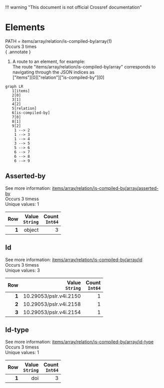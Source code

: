 !!! warning "This document is not official Crossref documentation"
# Elements
PATH = items/array/relation/is-compiled-by/array(1)  
Occurs 3 times  
{ .annotate }

1. A route to an element, for example:  
   The route "items/array/relation/is-compiled-by/array" corresponds to navigating through the JSON indices as  
   ["items"][0]["relation"]["is-compiled-by"][0]  

```mermaid
graph LR
   1[items]
   2[0]
   3[1]
   4[2]
   5[relation]
   6[is-compiled-by]
   7[0]
   8[1]
   9[2]
    1 --> 2
    1 --> 3
    1 --> 4
    3 --> 5
    5 --> 6
    6 --> 7
    6 --> 8
    6 --> 9
```


## Asserted-by
See more information: [items/array/relation/is-compiled-by/array/asserted-by](asserted-by/index.md)  
Occurs 3 timess  
Unique values: 1  

| **Row** | **Value**<br>`String` | **Count**<br>`Int64` |
|--------:|----------------------:|---------------------:|
| **1**   | object                | 3                    |

## Id
See more information: [items/array/relation/is-compiled-by/array/id](id/index.md)  
Occurs 3 timess  
Unique values: 3  

| **Row** | **Value**<br>`String`  | **Count**<br>`Int64` |
|--------:|-----------------------:|---------------------:|
| **1**   | 10.29053/pslr.v4i.2150 | 1                    |
| **2**   | 10.29053/pslr.v4i.2158 | 1                    |
| **3**   | 10.29053/pslr.v4i.2154 | 1                    |

## Id-type
See more information: [items/array/relation/is-compiled-by/array/id-type](id-type/index.md)  
Occurs 3 timess  
Unique values: 1  

| **Row** | **Value**<br>`String` | **Count**<br>`Int64` |
|--------:|----------------------:|---------------------:|
| **1**   | doi                   | 3                    |

